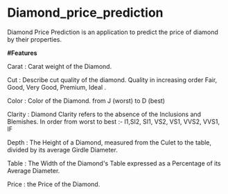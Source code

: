 # Diamond_price_prediction
Diamond Price Prediction is an application to predict the price of diamond by their properties.

**#Features**

Carat : Carat weight of the Diamond.

Cut : Describe cut quality of the diamond. Quality in increasing order Fair, Good, Very Good, Premium, Ideal .

Color : Color of the Diamond. from J (worst) to D (best)

Clarity : Diamond Clarity refers to the absence of the Inclusions and Blemishes. In order from worst to best :- I1,SI2, SI1, VS2, VS1, VVS2, VVS1, IF

Depth : The Height of a Diamond, measured from the Culet to the table, divided by its average Girdle Diameter.

Table : The Width of the Diamond's Table expressed as a Percentage of its Average Diameter.

Price : the Price of the Diamond.
